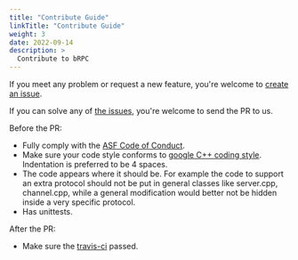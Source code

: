 ```yaml
---
title: "Contribute Guide"
linkTitle: "Contribute Guide"
weight: 3
date: 2022-09-14
description: >
  Contribute to bRPC
---
```

If you meet any problem or request a new feature, you're welcome to [create an issue](https://github.com/brpc/brpc/issues/new/choose).

If you can solve any of [the issues](https://github.com/brpc/brpc/issues), you're welcome to send the PR to us.

Before the PR:

* Fully comply with the [ASF Code of Conduct](https://www.apache.org/foundation/policies/conduct.html).
* Make sure your code style conforms to [google C++ coding style](https://google.github.io/styleguide/cppguide.html). Indentation is preferred to be 4 spaces.
* The code appears where it should be. For example the code to support an extra protocol should not be put in general classes like server.cpp, channel.cpp, while a general modification would better not be hidden inside a very specific protocol.
* Has unittests.

After the PR:

* Make sure the [travis-ci](https://app.travis-ci.com/github/apache/incubator-brpc/pull_requests) passed.